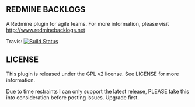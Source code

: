 REDMINE BACKLOGS
----------------
A Redmine plugin for agile teams. For more information,
please visit http://www.redminebacklogs.net

Travis: [![Build Status](https://secure.travis-ci.org/Vanuan/redmine_backlogs_rails3.png?branch=backlogs_rails3_rebase100512)](http://travis-ci.org/Vanuan/redmine_backlogs_rails3)


LICENSE
-------
This plugin is released under the GPL v2 license. See
LICENSE for more information.

Due to time restraints I can only support the latest release, PLEASE take this into consideration before posting issues. Upgrade first.
